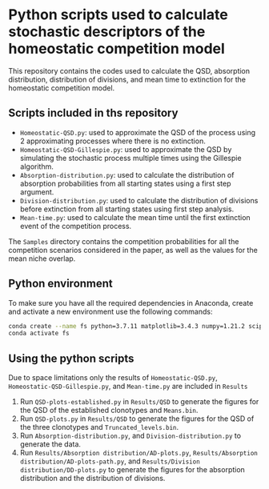# Python scripts used to calculate stochastic descriptors of the homeostatic competition model 

This repository contains the codes used to calculate the QSD, absorption distribution, distribution of divisions, and mean time to extinction for the homeostatic competition model.

## Scripts included in ths repository

* `Homeostatic-QSD.py`: used to approximate the QSD of the process using 2 approximating processes where there is no extinction. 
* `Homeostatic-QSD-Gillespie.py`: used to approximate the QSD by simulating the stochastic process multiple times using the Gillespie algorithm.
* `Absorption-distribution.py`: used to calculate the distribution of absorption probabilities from all starting states using a first step argument.
* `Division-distribution.py`: used to calculate the distribution of divisions before extinction from all starting states using first step analysis.
* `Mean-time.py`: used to calculate the mean time until the first extinction event of the competition process.

The `Samples` directory contains the competition probabilities for all the competition scenarios considered in the paper, as well as the values for the mean niche overlap.

## Python environment
To make sure you have all the required dependencies in Anaconda, create and activate a new environment use the following commands:

```bash
conda create --name fs python=3.7.11 matplotlib=3.4.3 numpy=1.21.2 scipy
conda activate fs
```

## Using the python scripts

Due to space limitations only the results of `Homeostatic-QSD.py`, `Homeostatic-QSD-Gillespie.py`, and `Mean-time.py` are included in `Results`

1. Run `QSD-plots-established.py` in `Results/QSD` to generate the figures for the QSD of the established clonotypes and `Means.bin`.
2. Run `QSD-plots.py` in `Results/QSD` to generate the figures for the QSD of the three clonotypes and `Truncated_levels.bin`.
3. Run `Absorption-distribution.py`, and `Division-distribution.py` to generate the data.
4. Run `Results/Absorption distribution/AD-plots.py`, `Results/Absorption distribution/AD-plots-path.py`, and `Results/Division distribution/DD-plots.py` to generate the figures for the absorption distribution and the distribution of divisions.
